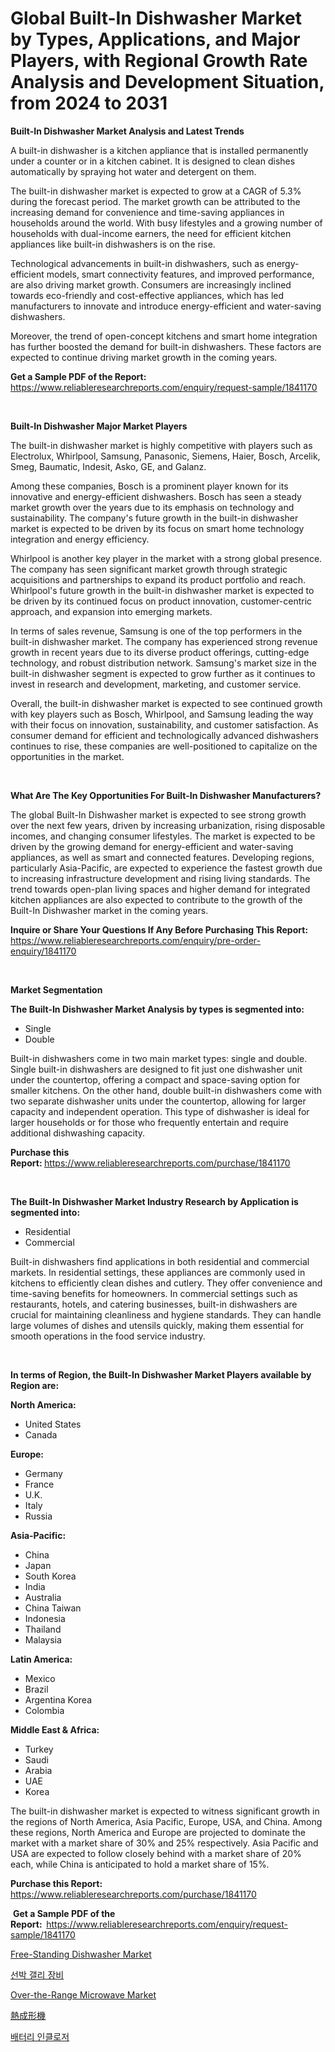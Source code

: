 <p><h1>Global Built-In Dishwasher Market by Types, Applications, and Major Players, with Regional Growth Rate Analysis and Development Situation, from 2024 to 2031</h1></p><p><strong>Built-In Dishwasher Market Analysis and Latest Trends</strong></p>
<p><p>A built-in dishwasher is a kitchen appliance that is installed permanently under a counter or in a kitchen cabinet. It is designed to clean dishes automatically by spraying hot water and detergent on them.</p><p>The built-in dishwasher market is expected to grow at a CAGR of 5.3% during the forecast period. The market growth can be attributed to the increasing demand for convenience and time-saving appliances in households around the world. With busy lifestyles and a growing number of households with dual-income earners, the need for efficient kitchen appliances like built-in dishwashers is on the rise.</p><p>Technological advancements in built-in dishwashers, such as energy-efficient models, smart connectivity features, and improved performance, are also driving market growth. Consumers are increasingly inclined towards eco-friendly and cost-effective appliances, which has led manufacturers to innovate and introduce energy-efficient and water-saving dishwashers.</p><p>Moreover, the trend of open-concept kitchens and smart home integration has further boosted the demand for built-in dishwashers. These factors are expected to continue driving market growth in the coming years.</p></p>
<p><strong>Get a Sample PDF of the Report:&nbsp;</strong> <a href="https://www.reliableresearchreports.com/enquiry/request-sample/1841170">https://www.reliableresearchreports.com/enquiry/request-sample/1841170</a></p>
<p>&nbsp;</p>
<p><strong>Built-In Dishwasher Major Market Players</strong></p>
<p><p>The built-in dishwasher market is highly competitive with players such as Electrolux, Whirlpool, Samsung, Panasonic, Siemens, Haier, Bosch, Arcelik, Smeg, Baumatic, Indesit, Asko, GE, and Galanz. </p><p>Among these companies, Bosch is a prominent player known for its innovative and energy-efficient dishwashers. Bosch has seen a steady market growth over the years due to its emphasis on technology and sustainability. The company's future growth in the built-in dishwasher market is expected to be driven by its focus on smart home technology integration and energy efficiency.</p><p>Whirlpool is another key player in the market with a strong global presence. The company has seen significant market growth through strategic acquisitions and partnerships to expand its product portfolio and reach. Whirlpool's future growth in the built-in dishwasher market is expected to be driven by its continued focus on product innovation, customer-centric approach, and expansion into emerging markets.</p><p>In terms of sales revenue, Samsung is one of the top performers in the built-in dishwasher market. The company has experienced strong revenue growth in recent years due to its diverse product offerings, cutting-edge technology, and robust distribution network. Samsung's market size in the built-in dishwasher segment is expected to grow further as it continues to invest in research and development, marketing, and customer service.</p><p>Overall, the built-in dishwasher market is expected to see continued growth with key players such as Bosch, Whirlpool, and Samsung leading the way with their focus on innovation, sustainability, and customer satisfaction. As consumer demand for efficient and technologically advanced dishwashers continues to rise, these companies are well-positioned to capitalize on the opportunities in the market.</p></p>
<p>&nbsp;</p>
<p><strong>What Are The Key Opportunities For Built-In Dishwasher Manufacturers?</strong></p>
<p><p>The global Built-In Dishwasher market is expected to see strong growth over the next few years, driven by increasing urbanization, rising disposable incomes, and changing consumer lifestyles. The market is expected to be driven by the growing demand for energy-efficient and water-saving appliances, as well as smart and connected features. Developing regions, particularly Asia-Pacific, are expected to experience the fastest growth due to increasing infrastructure development and rising living standards. The trend towards open-plan living spaces and higher demand for integrated kitchen appliances are also expected to contribute to the growth of the Built-In Dishwasher market in the coming years.</p></p>
<p><strong>Inquire or Share Your Questions If Any Before Purchasing This Report:</strong> <a href="https://www.reliableresearchreports.com/enquiry/pre-order-enquiry/1841170">https://www.reliableresearchreports.com/enquiry/pre-order-enquiry/1841170</a></p>
<p>&nbsp;</p>
<p><strong>Market Segmentation</strong></p>
<p><strong>The Built-In Dishwasher Market Analysis by types is segmented into:</strong></p>
<p><ul><li>Single</li><li>Double</li></ul></p>
<p><p>Built-in dishwashers come in two main market types: single and double. Single built-in dishwashers are designed to fit just one dishwasher unit under the countertop, offering a compact and space-saving option for smaller kitchens. On the other hand, double built-in dishwashers come with two separate dishwasher units under the countertop, allowing for larger capacity and independent operation. This type of dishwasher is ideal for larger households or for those who frequently entertain and require additional dishwashing capacity.</p></p>
<p><strong>Purchase this Report:&nbsp;</strong><a href="https://www.reliableresearchreports.com/purchase/1841170">https://www.reliableresearchreports.com/purchase/1841170</a></p>
<p>&nbsp;</p>
<p><strong>The Built-In Dishwasher Market Industry Research by Application is segmented into:</strong></p>
<p><ul><li>Residential</li><li>Commercial</li></ul></p>
<p><p>Built-in dishwashers find applications in both residential and commercial markets. In residential settings, these appliances are commonly used in kitchens to efficiently clean dishes and cutlery. They offer convenience and time-saving benefits for homeowners. In commercial settings such as restaurants, hotels, and catering businesses, built-in dishwashers are crucial for maintaining cleanliness and hygiene standards. They can handle large volumes of dishes and utensils quickly, making them essential for smooth operations in the food service industry.</p></p>
<p>&nbsp;</p>
<p><strong>In terms of Region, the Built-In Dishwasher Market Players available by Region are:</strong></p>
<p>
    <p> <strong> North America: </strong>
        <ul>
            <li>United States</li>
            <li>Canada</li>
        </ul>
        </p> 
    <p> <strong> Europe: </strong>
        <ul>
            <li>Germany</li>
            <li>France</li>
            <li>U.K.</li>
            <li>Italy</li>
            <li>Russia</li>
        </ul>
        </p> 
    <p> <strong> Asia-Pacific: </strong>
        <ul>
            <li>China</li>
            <li>Japan</li>
            <li>South Korea</li>
            <li>India</li>
            <li>Australia</li>
            <li>China Taiwan</li>
            <li>Indonesia</li>
            <li>Thailand</li>
            <li>Malaysia</li>
        </ul>
        </p> 
    <p> <strong> Latin America: </strong>
        <ul>
            <li>Mexico</li>
            <li>Brazil</li>
            <li>Argentina Korea</li>
            <li>Colombia</li>
        </ul>
        </p> 
    <p> <strong> Middle East & Africa: </strong>
        <ul>
            <li>Turkey</li>
            <li>Saudi</li>
            <li>Arabia</li>
            <li>UAE</li>
            <li>Korea</li>
        </ul>
    </p>
    </p>
<p><p>The built-in dishwasher market is expected to witness significant growth in the regions of North America, Asia Pacific, Europe, USA, and China. Among these regions, North America and Europe are projected to dominate the market with a market share of 30% and 25% respectively. Asia Pacific and USA are expected to follow closely behind with a market share of 20% each, while China is anticipated to hold a market share of 15%.</p></p>
<p><strong>Purchase this Report: </strong><a href="https://www.reliableresearchreports.com/purchase/1841170">https://www.reliableresearchreports.com/purchase/1841170</a></p>
<p>&nbsp;<strong>Get a Sample PDF of the Report:&nbsp;&nbsp;</strong><a href="https://www.reliableresearchreports.com/enquiry/request-sample/1841170">https://www.reliableresearchreports.com/enquiry/request-sample/1841170</a></p>
<p><strong></strong></p>
<p><p><a href="https://github.com/Sherrillcrooksxa8i18ucf2m/Market-Research-Report-List-1/blob/main/free-standing-dishwasher-market.md">Free-Standing Dishwasher Market</a></p><p><a href="https://github.com/fredrickeglers/Market-Research-Report-List-1/blob/main/19608377331.md">선박 갤리 장비</a></p><p><a href="https://github.com/derrinmiltonellis35gcl/Market-Research-Report-List-2/blob/main/over-the-range-microwave-market.md">Over-the-Range Microwave Market</a></p><p><a href="https://github.com/hwbcz413288296/Market-Research-Report-List-1/blob/main/54820457795.md">熱成形機</a></p><p><a href="https://github.com/bunxhcci35271755/Market-Research-Report-List-1/blob/main/12364017330.md">배터리 인클로저</a></p></p>